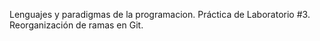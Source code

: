 Lenguajes y paradigmas de la programacion.
Práctica de Laboratorio #3. Reorganización de ramas en Git.
